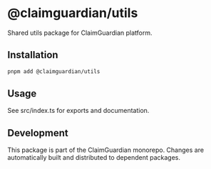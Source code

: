 # @claimguardian/utils

Shared utils package for ClaimGuardian platform.

## Installation
```bash
pnpm add @claimguardian/utils
```

## Usage
See src/index.ts for exports and documentation.

## Development
This package is part of the ClaimGuardian monorepo. Changes are automatically built and distributed to dependent packages.
